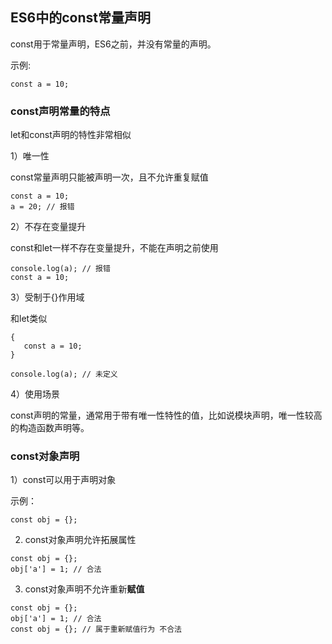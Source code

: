 ## ES6中的const常量声明

const用于常量声明，ES6之前，并没有常量的声明。

示例:

```
const a = 10;
```

### const声明常量的特点

let和const声明的特性非常相似

1）唯一性

const常量声明只能被声明一次，且不允许重复赋值

```
const a = 10;
a = 20; // 报错
```

2）不存在变量提升

const和let一样不存在变量提升，不能在声明之前使用

```
console.log(a); // 报错
const a = 10;
```

3）受制于{}作用域

和let类似

```
{
   const a = 10;
}

console.log(a); // 未定义
```

4）使用场景

const声明的常量，通常用于带有唯一性特性的值，比如说模块声明，唯一性较高的构造函数声明等。

### const对象声明

1）const可以用于声明对象

示例：

```
const obj = {};
```

2) const对象声明允许拓展属性

```
const obj = {};
obj['a'] = 1; // 合法
```

3) const对象声明不允许重新**赋值**

```
const obj = {};
obj['a'] = 1; // 合法
const obj = {}; // 属于重新赋值行为 不合法
```


